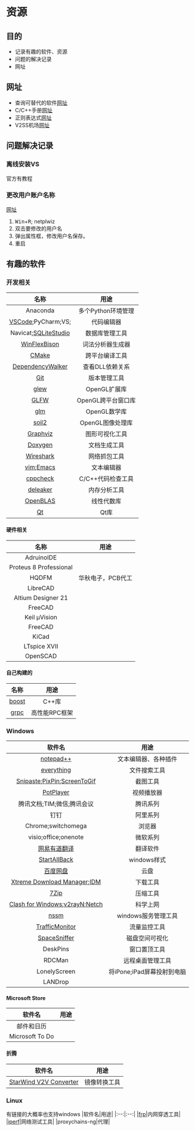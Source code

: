 # 资源
## 目的
*   记录有趣的软件、资源
*   问题的解决记录
*   网址

## 网址
*   查询可替代的软件[网址](https://alternativeto.net/)
*   C/C++手册[网址](https://zh.cppreference.com/w/%E9%A6%96%E9%A1%B5)
*   正则表达式[网址](https://gitee.com/fanych/learn-regex/blob/master/translations/README-cn.md)
*   V2SS机场[网址](https://shop.v2ss.bid/)

## 问题解决记录
### 离线安装VS
官方有教程
### 更改用户账户名称
[网址](https://blog.csdn.net/weixin_44198965/article/details/115689689)
1.  <kbd>Win</kbd>+<kbd>R</kbd>; netplwiz
1.  双击要修改的用户名
1.  弹出属性框，修改用户名保存。
1.  重启


## 有趣的软件
### 开发相关
|名称|用途|
|:--:|:--:|
|Anaconda|多个Python环境管理|
|[VSCode](https://code.visualstudio.com/);PyCharm;VS;|代码编辑器|
|Navicat;[SQLiteStudio](https://github.com/pawelsalawa/sqlitestudio/releases)|数据库管理工具|
|[WinFlexBison](https://github.com/lexxmark/winflexbison/releases)|词法分析器生成器|
|[CMake](https://cmake.org/download/)|跨平台编译工具|
|[DependencyWalker](https://www.dependencywalker.com/)|查看DLL依赖关系|
|[Git]()|版本管理工具|
|[glew](https://glew.sourceforge.net/)|OpenGL扩展库|
|[GLFW](https://www.glfw.org/)|OpenGL跨平台窗口库|
|[glm](https://github.com/g-truc/glm/releases/)|OpenGL数学库|
|[soil2](https://github.com/SpartanJ/SOIL2)|OpenGL图像处理库|
|[Graphviz](https://graphviz.org/download/)|图形可视化工具|
|[Doxygen](https://www.doxygen.nl/download.html)|文档生成工具|
|[Wireshark](https://www.wireshark.org/download.html)|网络抓包工具|
|[vim](https://www.vim.org/download.php);[Emacs](https://www.gnu.org/software/emacs/)|文本编辑器|
|[cppcheck](https://cppcheck.sourceforge.io/)|C/C++代码检查工具|
|[deleaker](https://www.deleaker.com/download.html)|内存分析工具|
|[OpenBLAS](https://github.com/OpenMathLib/OpenBLAS/releases)|线性代数库|
|[Qt](https://www.qt.io/download-qt-installer-oss)|Qt库|

#### 硬件相关
|名称|用途|
|:--:|:--:|
|AdruinoIDE||
|Proteus 8 Professional||
|HQDFM|华秋电子，PCB代工|
|LibreCAD||
|Altium Designer 21||
|FreeCAD||
|Keil μVision||
|FreeCAD||
|KiCad||
|LTspice XVII||
|OpenSCAD||

#### 自己构建的
|名称|用途|
|:--:|:--:|
|[boost](https://www.boost.org/users/download/)|C++库|
|[grpc](https://grpc.io/)|高性能RPC框架|

### Windows
|软件名|用途|
|:--:|:--:|
|[notepad++](https://notepad-plus-plus.org/downloads/)|文本编辑器、各种插件|
|[everything](https://www.voidtools.com/downloads/)|文件搜索工具|
|[Snipaste](https://zh.snipaste.com/download.html);[PixPin](https://pixpinapp.com/);[ScreenToGif](https://www.screentogif.com/downloads)|截图工具|
|[PotPlayer](https://potplayer.daum.net/)|视频播放器|
|腾讯文档;TIM;微信;腾讯会议|腾讯系列|
|钉钉|阿里系列|
|Chrome;switchomega|浏览器|
|visio;office;onenote|微软系列|
|[网易有道翻译](https://fanyi.youdao.com/download-Windows)|翻译软件|
|[StartAllBack](https://www.startallback.com/)|windows样式|
|[百度网盘](https://pan.baidu.com/download)|云盘|
|[Xtreme Download Manager](https://xtremedownloadmanager.com/#downloads);[IDM](https://www.internetdownloadmanager.com/download.html)|下载工具|
|[7Zip](https://www.7-zip.org/)|压缩工具|
|[Clash for Windows](https://www.clashforwindows.net/);[v2rayN](https://github.com/2dust/v2rayn/releases);[Netch](https://github.com/netchx/netch/releases)|科学上网|
|[nssm](https://nssm.cc/download)|windows服务管理工具|
|[TrafficMonitor](https://github.com/zhongyang219/TrafficMonitor/releases)|流量监控工具|
|[SpaceSniffer](https://github.com/redtrillix/SpaceSniffer/releases)|磁盘空间可视化|
|DeskPins|窗口置顶工具|
|RDCMan|远程桌面管理工具|
|LonelyScreen|将iPone;iPad屏幕投射到电脑|
|LANDrop||
#### Microsoft Store
|软件名|用途|
|:--:|:--:|
|邮件和日历||
|Microsoft To Do||

#### 折腾
|软件名|用途|
|:--:|:--:|
|[StarWind V2V Converter](https://www.starwindsoftware.com/starwind-v2v-converter)|镜像转换工具|


### Linux
有链接的大概率也支持windows
|软件名|用途|
|:--:|:--:|
|[frp](https://github.com/fatedier/frp)|内网穿透工具|
|[iperf](https://iperf.fr/iperf-download.php)|网络测试工具|
|proxychains-ng|代理|












